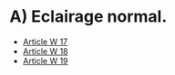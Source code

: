 # A) Eclairage normal.

- [Article W 17](article-w-17.md)
- [Article W 18](article-w-18.md)
- [Article W 19](article-w-19.md)
